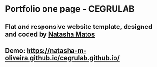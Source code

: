 # Portfolio one page - CEGRULAB
## Flat and responsive website template, designed and coded by [Natasha Matos](https://github.com/natasha-m-oliveira)
## Demo: https://natasha-m-oliveira.github.io/cegrulab.github.io/